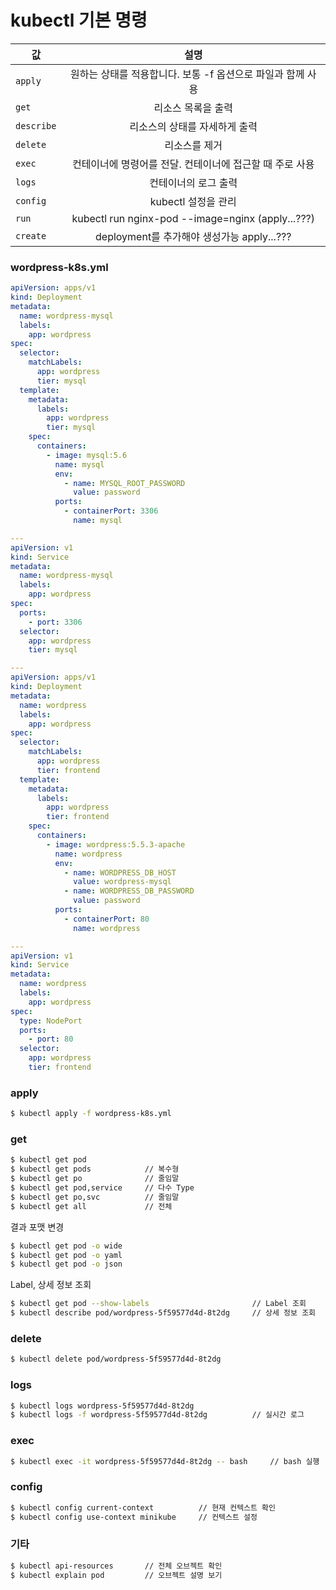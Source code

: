 # kubectl 기본 명령

| 값 | 설명 |
|---|:---:|
| `apply`	| 원하는 상태를 적용합니다. 보통 -f 옵션으로 파일과 함께 사용 |
| `get` | 리소스 목록을 출력 |
| `describe` | 리소스의 상태를 자세하게 출력 |
| `delete` | 리소스를 제거 |
| `exec` | 컨테이너에 명령어를 전달. 컨테이너에 접근할 때 주로 사용 |
| `logs` | 컨테이너의 로그 출력 |
| `config` | kubectl 설정을 관리 |
| `run` | kubectl run nginx-pod --image=nginx (apply...???) |
| `create` | deployment를 추가해야 생성가능 apply...??? |

### wordpress-k8s.yml

```yaml
apiVersion: apps/v1
kind: Deployment
metadata:
  name: wordpress-mysql
  labels:
    app: wordpress
spec:
  selector:
    matchLabels:
      app: wordpress
      tier: mysql
  template:
    metadata:
      labels:
        app: wordpress
        tier: mysql
    spec:
      containers:
        - image: mysql:5.6
          name: mysql
          env:
            - name: MYSQL_ROOT_PASSWORD
              value: password
          ports:
            - containerPort: 3306
              name: mysql

---
apiVersion: v1
kind: Service
metadata:
  name: wordpress-mysql
  labels:
    app: wordpress
spec:
  ports:
    - port: 3306
  selector:
    app: wordpress
    tier: mysql

---
apiVersion: apps/v1
kind: Deployment
metadata:
  name: wordpress
  labels:
    app: wordpress
spec:
  selector:
    matchLabels:
      app: wordpress
      tier: frontend
  template:
    metadata:
      labels:
        app: wordpress
        tier: frontend
    spec:
      containers:
        - image: wordpress:5.5.3-apache
          name: wordpress
          env:
            - name: WORDPRESS_DB_HOST
              value: wordpress-mysql
            - name: WORDPRESS_DB_PASSWORD
              value: password
          ports:
            - containerPort: 80
              name: wordpress

---
apiVersion: v1
kind: Service
metadata:
  name: wordpress
  labels:
    app: wordpress
spec:
  type: NodePort
  ports:
    - port: 80
  selector:
    app: wordpress
    tier: frontend
```

### apply
```bash
$ kubectl apply -f wordpress-k8s.yml
```

### get
```bash
$ kubectl get pod
$ kubectl get pods            // 복수형
$ kubectl get po              // 줄임말
$ kubectl get pod,service     // 다수 Type
$ kubectl get po,svc          // 줄임말
$ kubectl get all             // 전체
```

결과 포맷 변경
```bash
$ kubectl get pod -o wide
$ kubectl get pod -o yaml
$ kubectl get pod -o json
```

Label, 상세 정보 조회
```bash
$ kubectl get pod --show-labels                       // Label 조회
$ kubectl describe pod/wordpress-5f59577d4d-8t2dg     // 상세 정보 조회
```

### delete
```bash
$ kubectl delete pod/wordpress-5f59577d4d-8t2dg
```

### logs
```bash
$ kubectl logs wordpress-5f59577d4d-8t2dg
$ kubectl logs -f wordpress-5f59577d4d-8t2dg          // 실시간 로그
```

### exec
```bash
$ kubectl exec -it wordpress-5f59577d4d-8t2dg -- bash     // bash 실행
```

### config
```bash
$ kubectl config current-context          // 현재 컨텍스트 확인
$ kubectl config use-context minikube     // 컨텍스트 설정
```

### 기타
```bash
$ kubectl api-resources       // 전체 오브젝트 확인
$ kubectl explain pod         // 오브젝트 설명 보기
```